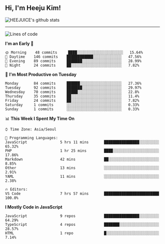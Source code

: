 ## Hi, I'm Heeju Kim!

![HEEJUICE's github stats](https://github-readme-stats.vercel.app/api?username=HEEJUICE&show_icons=true)

---
<!--START_SECTION:waka-->
![Lines of code](https://img.shields.io/badge/From%20Hello%20World%20I%27ve%20Written-18.4%20million%20lines%20of%20code-blue)

**I'm an Early 🐤** 

```text
🌞 Morning    48 commits     ████░░░░░░░░░░░░░░░░░░░░░   15.64% 
🌆 Daytime    146 commits    ████████████░░░░░░░░░░░░░   47.56% 
🌃 Evening    89 commits     ███████░░░░░░░░░░░░░░░░░░   28.99% 
🌙 Night      24 commits     ██░░░░░░░░░░░░░░░░░░░░░░░   7.82%

```
📅 **I'm Most Productive on Tuesday** 

```text
Monday       84 commits     ██████░░░░░░░░░░░░░░░░░░░   27.36% 
Tuesday      92 commits     ███████░░░░░░░░░░░░░░░░░░   29.97% 
Wednesday    70 commits     █████░░░░░░░░░░░░░░░░░░░░   22.8% 
Thursday     35 commits     ██░░░░░░░░░░░░░░░░░░░░░░░   11.4% 
Friday       24 commits     ██░░░░░░░░░░░░░░░░░░░░░░░   7.82% 
Saturday     1 commits      ░░░░░░░░░░░░░░░░░░░░░░░░░   0.33% 
Sunday       1 commits      ░░░░░░░░░░░░░░░░░░░░░░░░░   0.33%

```


📊 **This Week I Spent My Time On** 

```text
⌚︎ Time Zone: Asia/Seoul

💬 Programming Languages: 
JavaScript               5 hrs 11 mins       ████████████████░░░░░░░░░   65.32% 
PHP                      1 hr 25 mins        ████░░░░░░░░░░░░░░░░░░░░░   17.86% 
Markdown                 42 mins             ██░░░░░░░░░░░░░░░░░░░░░░░   8.85% 
Other                    13 mins             ░░░░░░░░░░░░░░░░░░░░░░░░░   2.91% 
YAML                     11 mins             ░░░░░░░░░░░░░░░░░░░░░░░░░   2.38%

🔥 Editors: 
VS Code                  7 hrs 57 mins       █████████████████████████   100.0%

```

**I Mostly Code in JavaScript** 

```text
JavaScript               9 repos             ████████████████░░░░░░░░░   64.29% 
TypeScript               4 repos             ███████░░░░░░░░░░░░░░░░░░   28.57% 
HTML                     1 repo              █░░░░░░░░░░░░░░░░░░░░░░░░   7.14%

```



<!--END_SECTION:waka-->
